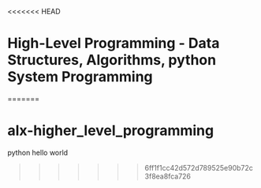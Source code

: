 <<<<<<< HEAD
# High-Level Programming - Data Structures, Algorithms, python System Programming
=======
# alx-higher_level_programming
python hello world
>>>>>>> 6ff1f1cc42d572d789525e90b72c3f8ea8fca726
